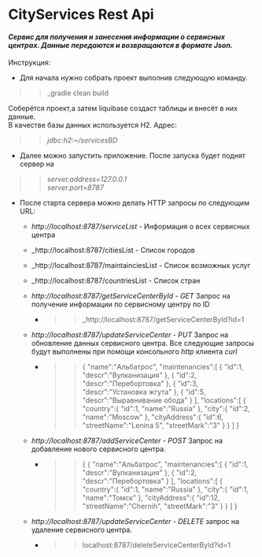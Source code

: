 # CityServices Rest Api

#### _Сервис для получения и занесения информации о сервисных центрах. Данные передаются и возвращаются в формате Json._

Инструкция:

* Для начала нужно собрать проект выполнив следующую команду.  
>> _gradle clean build  

  Cоберётся проект,а затем liquibase создаст таблицы и внесёт в них данные.  
  В качестве базы данных используется H2. Адрес:  
  >>_jdbc:h2:~/servicesBD_

* Далее можно запустить приложение. После запуска будет поднят сервер на
>> _server.address=127.0.0.1  
    server.port=8787_ 

* После старта сервера можно делать HTTP запросы по следующим URL:  
   * _http://localhost:8787/serviceList_ - Информация о всех сервисных центра  
   * _http://localhost:8787/citiesList - Список городов 
   * _http://localhost:8787/maintainciesList - Список возможных услуг
   * _http://localhost:8787/countriesList - Список стран
   * _http://localhost:8787/getServiceCenterById_ - _GET_   Запрос на получение информации по сервисному центру по ID
     * >>_http://localhost:8787/getServiceCenterById?id=1 
   * _http://localhost:8787/updateServiceCenter_ - _PUT_ Запрос на обновление данных сервисного центра. Все следующие запросы будут выполнены при помощи консольного _http_ клиента _curl_ 
     * >>{
          "name":"Альбатрос",
         "maintenancies":[
         {
            "id":1,
      "descr":"Вулканизация"
    },
    {
      "id":2,	
      "descr":"Перебортовка"
    },
             {
            "id":3,
      "descr":"Установка жгута"
    },
    {
      "id":5,	
      "descr":"Выравнивание обода"
    }
  ],
  "locations":[
    {
      "country":{
      	"id":1,
        "name":"Russia"
      },
      "city":{
      	"id":2,
        "name":"Moscow"
      },
      "cityAddress":{
      	"id":6,
        "streetName":"Lenina 5",
        "streetMark":"3"
      }
    }
  ]
}
     
   
   *  _http://localhost:8787/addServiceCenter_ - _POST_ Запрос на добавление нового сервисного центра. 
        * >> { {
  "name":"Альбатрос",
  "maintenancies":[
    {
      "id":1,
      "descr":"Вулканизация"
    },
    {
      "id":2,	
      "descr":"Перебортовка"
    }
  ],
  "locations":[
    {
      "country":{
      	"id":1,
        "name":"Russia"
      },
      "city":{
      	"id":1,
        "name":"Томск"
      },
      "cityAddress":{
      	"id":12,
        "streetName":"Chernih",
        "streetMark":"3"
      }
    }
  ]
}
   * _http://localhost:8787/updateServiceCenter_ - _DELETE_ запрос на удаление сервисного центра.  
       * >> localhost:8787/deleteServiceCenterById?id=1 

